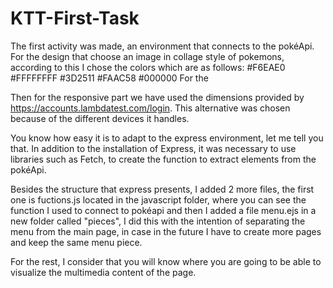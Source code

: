 # KTT-First-Task
The first activity was made, an environment that connects to the pokéApi.
For the design that choose an image in collage style of pokemons, according to this I chose the colors which are as follows: 
#F6EAE0
#FFFFFFFF
#3D2511
#FAAC58
#000000
For the

Then for the responsive part we have used the dimensions provided by https://accounts.lambdatest.com/login. This alternative was chosen because of the different devices it handles.

You know how easy it is to adapt to the express environment, let me tell you that. In addition to the installation of Express, it was necessary to use libraries such as Fetch, to create the function to extract elements from the pokéApi.

Besides the structure that express presents, I added 2 more files, the first one is fuctions.js located in the javascript folder, where you can see the function I used to connect to pokéapi and then I added a file menu.ejs in a new folder called "pieces", I did this with the intention of separating the menu from the main page, in case in the future I have to create more pages and keep the same menu piece.

For the rest, I consider that you will know where you are going to be able to visualize the multimedia content of the page.
